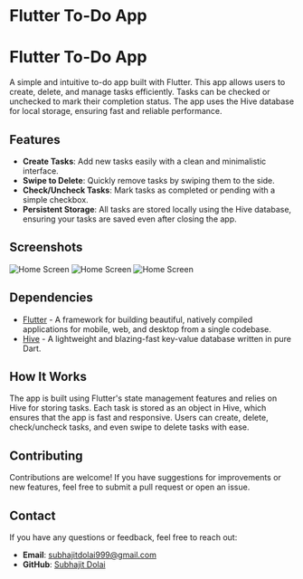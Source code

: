 # Flutter To-Do App
# Flutter To-Do App

A simple and intuitive to-do app built with Flutter. This app allows users to create, delete, and manage tasks efficiently. Tasks can be checked or unchecked to mark their completion status. The app uses the Hive database for local storage, ensuring fast and reliable performance.

## Features

- **Create Tasks**: Add new tasks easily with a clean and minimalistic interface.
- **Swipe to Delete**: Quickly remove tasks by swiping them to the side.
- **Check/Uncheck Tasks**: Mark tasks as completed or pending with a simple checkbox.
- **Persistent Storage**: All tasks are stored locally using the Hive database, ensuring your tasks are saved even after closing the app.

## Screenshots

![Home Screen](/screenshots/page1.png)
![Home Screen](/screenshots/page2.png)
![Home Screen](/screenshots/page3.png)

## Dependencies

- [Flutter](https://flutter.dev/) - A framework for building beautiful, natively compiled applications for mobile, web, and desktop from a single codebase.
- [Hive](https://pub.dev/packages/hive) - A lightweight and blazing-fast key-value database written in pure Dart.

## How It Works

The app is built using Flutter's state management features and relies on Hive for storing tasks. Each task is stored as an object in Hive, which ensures that the app is fast and responsive. Users can create, delete, check/uncheck tasks, and even swipe to delete tasks with ease.

## Contributing

Contributions are welcome! If you have suggestions for improvements or new features, feel free to submit a pull request or open an issue.

## Contact

If you have any questions or feedback, feel free to reach out:

- **Email**: subhajitdolai999@gmail.com
- **GitHub**: [Subhajit Dolai](https://github.com/SubhajitDolai)